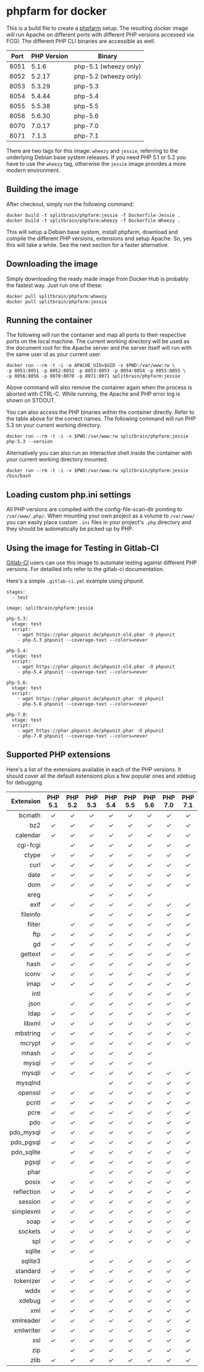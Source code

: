 phpfarm for docker
==================

This is a build file to create a [phpfarm](https://github.com/fpoirotte/phpfarm)
setup. The resulting docker image will run Apache on different ports with different
PHP versions accessed via FCGI. The different PHP CLI binaries are accessible as
well.

Port | PHP Version | Binary
-----|-------------|-----------------------
8051 | 5.1.6       | php-5.1 (wheezy only)
8052 | 5.2.17      | php-5.2 (wheezy only)
8053 | 5.3.29      | php-5.3
8054 | 5.4.44      | php-5.4
8055 | 5.5.38      | php-5.5
8056 | 5.6.30      | php-5.6
8070 | 7.0.17      | php-7.0
8071 | 7.1.3       | php-7.1

There are two tags for this image: ``wheezy`` and ``jessie``, referring to the
underlying Debian base system releases. If you need PHP 5.1 or 5.2 you have to
use the ``wheezy`` tag, otherwise the ``jessie`` image provides a more modern
environment.

Building the image
------------------

After checkout, simply run the following command:

    docker build -t splitbrain/phpfarm:jessie -f Dockerfile-Jessie .
    docker build -t splitbrain/phpfarm:wheezy -f Dockerfile-Wheezy .

This will setup a Debian base system, install phpfarm, download and compile the different
PHP versions, extensions and setup Apache. So, yes this will take a while. See the next
section for a faster alternative.

Downloading the image
-----------------

Simply downloading the ready made image from Docker Hub is probably the fastest
way. Just run one of these:

    docker pull splitbrain/phpfarm:wheezy
    docker pull splitbrain/phpfarm:jessie

Running the container
---------------------

The following will run the container and map all ports to their respective ports on the
local machine. The current working directory will be used as the document root for
the Apache server and the server itself will run with the same user id as your current
user.

    docker run --rm -t -i -e APACHE_UID=$UID -v $PWD:/var/www:rw \
    -p 8051:8051 -p 8052:8052 -p 8053:8053 -p 8054:8054 -p 8055:8055 \
    -p 8056:8056 -p 8070:8070 -p 8071:8071 splitbrain/phpfarm:jessie

Above command will also remove the container again when the process is aborted with
CTRL-C. While running, the Apache and PHP error log is shown on STDOUT.

You can also access the PHP binaries within the container directly. Refer to the table
above for the correct names. The following command will run PHP 5.3 on your current
working directory.

    docker run --rm -t -i -v $PWD:/var/www:rw splitbrain/phpfarm:jessie php-5.3 --version

Alternatively you can also run an interactive shell inside the container with
your current working directory mounted.

    docker run --rm -t -i -v $PWD:/var/www:rw splitbrain/phpfarm:jessie /bin/bash

Loading custom php.ini settings
-------------------------------

All PHP versions are compiled with the config-file-scan-dir pointing to
``/var/www/.php/``. When mounting your own project as a volume to
``/var/www/`` you can easily place custom ``.ini`` files in your project's ``.php``
directory and they should be automatically be picked up by PHP.

Using the image for Testing in Gitlab-CI
----------------------------------------

[Gitlab-CI](https://about.gitlab.com/gitlab-ci/) users can use this image to automate
testing against different PHP versions. For detailled info refer to the gitlab-ci
documentation.

Here's a simple ``.gitlab-ci.yml`` example using phpunit.

    stages:
      - test

    image: splitbrain/phpfarm:jessie

    php-5.3:
      stage: test
      script:
        - wget https://phar.phpunit.de/phpunit-old.phar -O phpunit
        - php-5.3 phpunit --coverage-text --colors=never

    php-5.4:
      stage: test
      script:
        - wget https://phar.phpunit.de/phpunit-old.phar -O phpunit
        - php-5.4 phpunit --coverage-text --colors=never

    php-5.6:
      stage: test
      script:
        - wget https://phar.phpunit.de/phpunit.phar -O phpunit
        - php-5.6 phpunit --coverage-text --colors=never

    php-7.0:
      stage: test
      script:
        - wget https://phar.phpunit.de/phpunit.phar -O phpunit
        - php-7.0 phpunit --coverage-text --colors=never

Supported PHP extensions
------------------------

Here's a list of the extensions available in each of the PHP versions. It should
cover all the default extensions plus a few popular ones and xdebug for debugging.

Extension | PHP 5.1 | PHP 5.2 | PHP 5.3 | PHP 5.4 | PHP 5.5 | PHP 5.6 | PHP 7.0 | PHP 7.1
----------:|:-------:|:-------:|:-------:|:-------:|:-------:|:-------:|:-------:|:-------:
bcmath     |    ✓    |    ✓    |    ✓    |    ✓    |    ✓    |    ✓    |    ✓    |    ✓
bz2        |    ✓    |    ✓    |    ✓    |    ✓    |    ✓    |    ✓    |    ✓    |    ✓
calendar   |    ✓    |    ✓    |    ✓    |    ✓    |    ✓    |    ✓    |    ✓    |    ✓
cgi-fcgi   |         |    ✓    |    ✓    |    ✓    |    ✓    |    ✓    |    ✓    |    ✓
ctype      |    ✓    |    ✓    |    ✓    |    ✓    |    ✓    |    ✓    |    ✓    |    ✓
curl       |    ✓    |    ✓    |    ✓    |    ✓    |    ✓    |    ✓    |    ✓    |    ✓
date       |    ✓    |    ✓    |    ✓    |    ✓    |    ✓    |    ✓    |    ✓    |    ✓
dom        |    ✓    |    ✓    |    ✓    |    ✓    |    ✓    |    ✓    |    ✓    |    ✓
ereg       |         |         |    ✓    |    ✓    |    ✓    |    ✓    |         |
exif       |    ✓    |    ✓    |    ✓    |    ✓    |    ✓    |    ✓    |    ✓    |    ✓
fileinfo   |         |         |    ✓    |    ✓    |    ✓    |    ✓    |    ✓    |    ✓
filter     |         |    ✓    |    ✓    |    ✓    |    ✓    |    ✓    |    ✓    |    ✓
ftp        |    ✓    |    ✓    |    ✓    |    ✓    |    ✓    |    ✓    |    ✓    |    ✓
gd         |    ✓    |    ✓    |    ✓    |    ✓    |    ✓    |    ✓    |    ✓    |    ✓
gettext    |    ✓    |    ✓    |    ✓    |    ✓    |    ✓    |    ✓    |    ✓    |    ✓
hash       |    ✓    |    ✓    |    ✓    |    ✓    |    ✓    |    ✓    |    ✓    |    ✓
iconv      |    ✓    |    ✓    |    ✓    |    ✓    |    ✓    |    ✓    |    ✓    |    ✓
imap       |    ✓    |    ✓    |    ✓    |    ✓    |    ✓    |    ✓    |    ✓    |    ✓
intl       |         |         |    ✓    |    ✓    |    ✓    |    ✓    |    ✓    |    ✓
json       |         |    ✓    |    ✓    |    ✓    |    ✓    |    ✓    |    ✓    |    ✓
ldap       |    ✓    |    ✓    |    ✓    |    ✓    |    ✓    |    ✓    |    ✓    |    ✓
libxml     |    ✓    |    ✓    |    ✓    |    ✓    |    ✓    |    ✓    |    ✓    |    ✓
mbstring   |    ✓    |    ✓    |    ✓    |    ✓    |    ✓    |    ✓    |    ✓    |    ✓
mcrypt     |    ✓    |    ✓    |    ✓    |    ✓    |    ✓    |    ✓    |    ✓    |    ✓
mhash      |    ✓    |    ✓    |    ✓    |    ✓    |    ✓    |    ✓    |         |
mysql      |    ✓    |    ✓    |    ✓    |    ✓    |    ✓    |    ✓    |         |
mysqli     |    ✓    |    ✓    |    ✓    |    ✓    |    ✓    |    ✓    |    ✓    |    ✓
mysqlnd    |         |         |         |    ✓    |    ✓    |    ✓    |    ✓    |    ✓
openssl    |    ✓    |    ✓    |    ✓    |    ✓    |    ✓    |    ✓    |    ✓    |    ✓
pcntl      |    ✓    |    ✓    |    ✓    |    ✓    |    ✓    |    ✓    |    ✓    |    ✓
pcre       |    ✓    |    ✓    |    ✓    |    ✓    |    ✓    |    ✓    |    ✓    |    ✓
pdo        |    ✓    |    ✓    |    ✓    |    ✓    |    ✓    |    ✓    |    ✓    |    ✓
pdo_mysql  |    ✓    |    ✓    |    ✓    |    ✓    |    ✓    |    ✓    |    ✓    |    ✓
pdo_pgsql  |    ✓    |    ✓    |    ✓    |    ✓    |    ✓    |    ✓    |    ✓    |    ✓
pdo_sqlite |         |    ✓    |    ✓    |    ✓    |    ✓    |    ✓    |    ✓    |    ✓
pgsql      |    ✓    |    ✓    |    ✓    |    ✓    |    ✓    |    ✓    |    ✓    |    ✓
phar       |         |         |    ✓    |    ✓    |    ✓    |    ✓    |    ✓    |    ✓
posix      |    ✓    |    ✓    |    ✓    |    ✓    |    ✓    |    ✓    |    ✓    |    ✓
reflection |    ✓    |    ✓    |    ✓    |    ✓    |    ✓    |    ✓    |    ✓    |    ✓
session    |    ✓    |    ✓    |    ✓    |    ✓    |    ✓    |    ✓    |    ✓    |    ✓
simplexml  |    ✓    |    ✓    |    ✓    |    ✓    |    ✓    |    ✓    |    ✓    |    ✓
soap       |    ✓    |    ✓    |    ✓    |    ✓    |    ✓    |    ✓    |    ✓    |    ✓
sockets    |    ✓    |    ✓    |    ✓    |    ✓    |    ✓    |    ✓    |    ✓    |    ✓
spl        |    ✓    |    ✓    |    ✓    |    ✓    |    ✓    |    ✓    |    ✓    |    ✓
sqlite     |    ✓    |    ✓    |    ✓    |         |         |         |         |
sqlite3    |         |         |    ✓    |    ✓    |    ✓    |    ✓    |    ✓    |    ✓
standard   |    ✓    |    ✓    |    ✓    |    ✓    |    ✓    |    ✓    |    ✓    |    ✓
tokenizer  |    ✓    |    ✓    |    ✓    |    ✓    |    ✓    |    ✓    |    ✓    |    ✓
wddx       |    ✓    |    ✓    |    ✓    |    ✓    |    ✓    |    ✓    |    ✓    |    ✓
xdebug     |    ✓    |    ✓    |    ✓    |    ✓    |    ✓    |    ✓    |    ✓    |    ✓
xml        |    ✓    |    ✓    |    ✓    |    ✓    |    ✓    |    ✓    |    ✓    |    ✓
xmlreader  |    ✓    |    ✓    |    ✓    |    ✓    |    ✓    |    ✓    |    ✓    |    ✓
xmlwriter  |    ✓    |    ✓    |    ✓    |    ✓    |    ✓    |    ✓    |    ✓    |    ✓
xsl        |    ✓    |    ✓    |    ✓    |    ✓    |    ✓    |    ✓    |    ✓    |    ✓
zip        |         |    ✓    |    ✓    |    ✓    |    ✓    |    ✓    |    ✓    |    ✓
zlib       |    ✓    |    ✓    |    ✓    |    ✓    |    ✓    |    ✓    |    ✓    |    ✓

